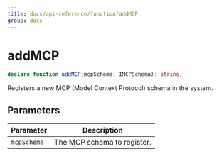 ```yaml
---
title: docs/api-reference/function/addMCP
group: docs
---
```


# addMCP

```ts
declare function addMCP(mcpSchema: IMCPSchema): string;
```

Registers a new MCP (Model Context Protocol) schema in the system.

## Parameters

| Parameter | Description |
|-----------|-------------|
| `mcpSchema` | The MCP schema to register. |
